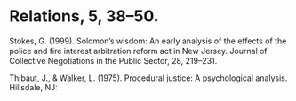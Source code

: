 # Relations, 5, 38–50.

Stokes, G. (1999). Solomon’s wisdom: An early analysis of the effects of the police and ﬁre interest arbitration reform act in New Jersey. Journal of Collective Negotiations in the Public Sector, 28, 219–231.

Thibaut, J., & Walker, L. (1975). Procedural justice: A psychological analysis. Hillsdale, NJ: